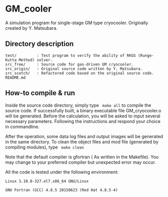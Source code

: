 # GM_cooler

A simulation program for single-stage GM type cryocooler. Originally created by Y. Matsubara.

## Directory description
```
test/         : Test program to verify the ability of RKGS (Runge-Kutta Method) solver.
src_free/     : Source code for gas-driven GM cryocooler.
src_origin/   : Original source code written by Y. Matsubara.
src_scotch/   : Refactored code based on the original source code.
README.md
```
## How-to compile & run

Inside the source code directory, simply type
``` make all```
to compile the source code. If successfully built, a binary executable file GM_cryocooler.o will be generated.
Before the calculation, you will be asked to input several necessary parameters. Following the instructions
and respond your choice in commandline.

After the operation, some data log files and output images will be generated in the same directory.
To clean the object files and mod file (generated by compiling modules), type
``` make clean```

Note that the default compiler is gfortran ( As written in the Makefile). You may change to your
preferred compiler but unexpected error may occur.

All the code is tested under the following environment:

```
Linux 3.10.0-327.el7.x86_64 GNU/Linux

GNU Fortran (GCC) 4.8.5 20150623 (Red Hat 4.8.5-4)
```